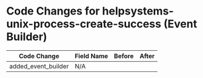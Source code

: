 # Code Changes for helpsystems-unix-process-create-success (Event Builder)

| Code Change | Field Name | Before | After |
|-------------|------------|--------|-------|
| added_event_builder | N/A |  |  |